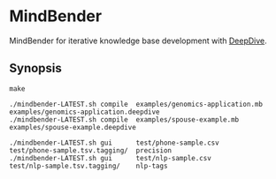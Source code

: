 MindBender
==========

MindBender for iterative knowledge base development with [DeepDive][].

## Synopsis
```
make

./mindbender-LATEST.sh compile  examples/genomics-application.mb  examples/genomics-application.deepdive
./mindbender-LATEST.sh compile  examples/spouse-example.mb        examples/spouse-example.deepdive

./mindbender-LATEST.sh gui      test/phone-sample.csv             test/phone-sample.tsv.tagging/  precision
./mindbender-LATEST.sh gui      test/nlp-sample.csv               test/nlp-sample.tsv.tagging/    nlp-tags
```

[DeepDive]: http://deepdive.stanford.edu/
